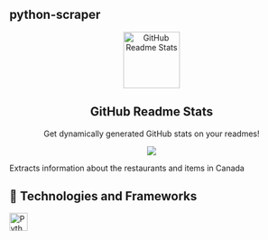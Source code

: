 ## python-scraper
<p align="center">
 <img width="100px" src="https://res.cloudinary.com/anuraghazra/image/upload/v1594908242/logo_ccswme.svg" align="center" alt="GitHub Readme Stats" />
 <h2 align="center">GitHub Readme Stats</h2>
 <p align="center">Get dynamically generated GitHub stats on your readmes!</p>
</p>
<p align="center">
  <img src="https://img.shields.io/badge/Supported%20by-VS%20Code%20Power%20User%20%E2%86%92-gray.svg?colorA=655BE1&colorB=4F44D6&style=for-the-badge"/>
</p>

Extracts information about the restaurants and items in Canada

## 🌱 Technologies and Frameworks
<p>
    <!-- Python -->
    <img src="https://img.shields.io/badge/Python-3776ab?flat=plastic&logo=python&logoColor=white" height="32" alt="Python" />
    &nbsp;
</p>
